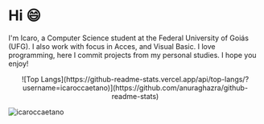 # Hi 😄

I'm Icaro, a Computer Science student at the Federal University of Goiás (UFG). I also work with focus in Acces, and Visual Basic. I love programming, here I commit projects from my personal studies. I hope you enjoy!

<p align="center"s> ![Top Langs](https://github-readme-stats.vercel.app/api/top-langs/?username=icaroccaetano)](https://github.com/anuraghazra/github-readme-stats) </p>

<p><img align="center" src="https://github-readme-streak-stats.herokuapp.com/?user=icaroccaetano&" alt="icaroccaetano" /></p>
